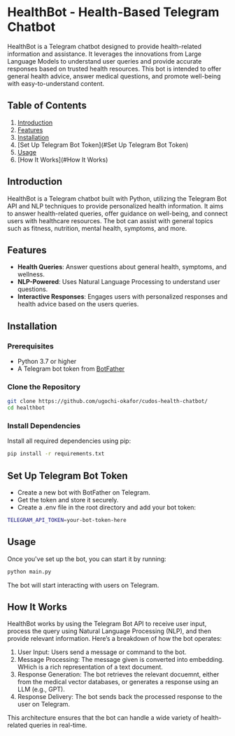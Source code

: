 # HealthBot - Health-Based Telegram Chatbot

HealthBot is a Telegram chatbot designed to provide health-related information and assistance. It leverages the innovations from Large Language Models to understand user queries and provide accurate responses based on trusted health resources. This bot is intended to offer general health advice, answer medical questions, and promote well-being with easy-to-understand content.

## Table of Contents

1. [Introduction](#introduction)
2. [Features](#features)
3. [Installation](#installation)
4. [Set Up Telegram Bot Token](#Set Up Telegram Bot Token)
5. [Usage](#usage)
6. [How It Works](#How It Works)

## Introduction

HealthBot is a Telegram chatbot built with Python, utilizing the Telegram Bot API and NLP techniques to provide personalized health information. It aims to answer health-related queries, offer guidance on well-being, and connect users with healthcare resources. The bot can assist with general topics such as fitness, nutrition, mental health, symptoms, and more. 

## Features

- **Health Queries**: Answer questions about general health, symptoms, and wellness.
- **NLP-Powered**: Uses Natural Language Processing to understand user questions.
- **Interactive Responses**: Engages users with personalized responses and health advice based on the users queries.

## Installation

### Prerequisites

- Python 3.7 or higher
- A Telegram bot token from [BotFather](https://core.telegram.org/bots#botfather)

### Clone the Repository

```bash
git clone https://github.com/ugochi-okafor/cudos-health-chatbot/
cd healthbot
```

### Install Dependencies
Install all required dependencies using pip:

```bash
pip install -r requirements.txt
```

## Set Up Telegram Bot Token
- Create a new bot with BotFather on Telegram.
- Get the token and store it securely.
- Create a .env file in the root directory and add your bot token:

```bash
TELEGRAM_API_TOKEN=your-bot-token-here
```

## Usage
Once you've set up the bot, you can start it by running:

```bash
python main.py
```

The bot will start interacting with users on Telegram.


## How It Works
HealthBot works by using the Telegram Bot API to receive user input, process the query using Natural Language Processing (NLP), and then provide relevant information. Here’s a breakdown of how the bot operates:

1. User Input: Users send a message or command to the bot.
2. Message Processing: The message given is converted into embedding. WHich is a rich representation of a text document. 
3. Response Generation: The bot retrieves the relevant docuemnt, either from the medical vector databases, or generates a response using an LLM (e.g., GPT).
4. Response Delivery: The bot sends back the processed response to the user on Telegram.

This architecture ensures that the bot can handle a wide variety of health-related queries in real-time.
